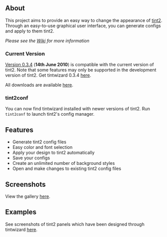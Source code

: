 ## About ##
This project aims to provide an easy way to change the appearance of [tint2](http://code.google.com/p/tint2/). Through an easy-to-use graphical user interface, you can generate configs and apply to them tint2.

_Please see the [Wiki](http://code.google.com/p/tintwizard/wiki/Welcome?tm=6) for more information_

### Current Version ###
[Version 0.3.4](http://code.google.com/p/tintwizard/wiki/Updates#Version_0.3.4) (**14th June 2010**) is compatible with the current version of tint2. Note that some features may only be supported in the development version of tint2. Get tintwizard 0.3.4 [here](http://tintwizard.googlecode.com/files/tintwizard-0.3.4.tar.gz).

All downloads are available [here](http://code.google.com/p/tintwizard/downloads/list).

### tint2conf ###
You can now find tintwizard installed with newer versions of tint2. Run `tint2conf` to launch tint2's config manager.

## Features ##
  * Generate tint2 config files
  * Easy color and font selection
  * Apply your design to tint2 automatically
  * Save your configs
  * Create an unlimited number of background styles
  * Open and make changes to existing tint2 config files

## Screenshots ##
View the gallery [here](http://code.google.com/p/tintwizard/wiki/Screenshots).

## Examples ##
See screenshots of tint2 panels which have been designed through tintwizard [here](http://code.google.com/p/tintwizard/wiki/Examples).
